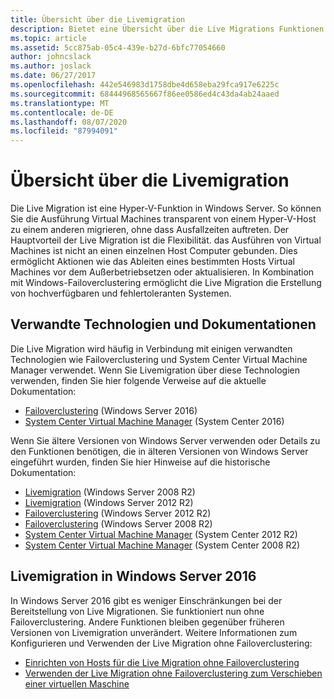 ```yaml
---
title: Übersicht über die Livemigration
description: Bietet eine Übersicht über die Live Migrations Funktionen in Windows Server 2016.
ms.topic: article
ms.assetid: 5cc875ab-05c4-439e-b27d-6bfc77054660
author: johncslack
ms.author: joslack
ms.date: 06/27/2017
ms.openlocfilehash: 442e546983d1758dbe4d658eba29fca917e6225c
ms.sourcegitcommit: 68444968565667f86ee0586ed4c43da4ab24aaed
ms.translationtype: MT
ms.contentlocale: de-DE
ms.lasthandoff: 08/07/2020
ms.locfileid: "87994091"
---
```

# <a name="live-migration-overview"></a>Übersicht über die Livemigration

Die Live Migration ist eine Hyper-V-Funktion in Windows Server.  So können Sie die Ausführung Virtual Machines transparent von einem Hyper-V-Host zu einem anderen migrieren, ohne dass Ausfallzeiten auftreten.  Der Hauptvorteil der Live Migration ist die Flexibilität. das Ausführen von Virtual Machines ist nicht an einen einzelnen Host Computer gebunden.  Dies ermöglicht Aktionen wie das Ableiten eines bestimmten Hosts Virtual Machines vor dem Außerbetriebsetzen oder aktualisieren.  In Kombination mit Windows-Failoverclustering ermöglicht die Live Migration die Erstellung von hochverfügbaren und fehlertoleranten Systemen.

## <a name="related-technologies-and-documentation"></a>Verwandte Technologien und Dokumentationen

Die Live Migration wird häufig in Verbindung mit einigen verwandten Technologien wie Failoverclustering und System Center Virtual Machine Manager verwendet.  Wenn Sie Livemigration über diese Technologien verwenden, finden Sie hier folgende Verweise auf die aktuelle Dokumentation:
* [Failoverclustering](../../../failover-clustering/failover-clustering-overview.md) (Windows Server 2016)
* [System Center Virtual Machine Manager](/system-center/vmm/) (System Center 2016)

Wenn Sie ältere Versionen von Windows Server verwenden oder Details zu den Funktionen benötigen, die in älteren Versionen von Windows Server eingeführt wurden, finden Sie hier Hinweise auf die historische Dokumentation:
* [Livemigration](/previous-versions/windows/it-pro/microsoft-hyper-v-server-2008-R2/ee815293(v=ws.10)) (Windows Server 2008 R2)
* [Livemigration](/previous-versions/windows/it-pro/windows-server-2012-R2-and-2012/hh831435(v=ws.11)) (Windows Server 2012 R2)
* [Failoverclustering](/previous-versions/windows/it-pro/windows-server-2012-R2-and-2012/hh831579(v=ws.11)) (Windows Server 2012 R2)
* [Failoverclustering](/previous-versions/windows/it-pro/windows-server-2008-R2-and-2008/ff182338(v=ws.10)) (Windows Server 2008 R2)
* [System Center Virtual Machine Manager](/previous-versions/system-center/system-center-2012-R2/gg610610(v=sc.12)) (System Center 2012 R2)
* [System Center Virtual Machine Manager](https://technet.microsoft.com/library/cc917964.aspx) (System Center 2008 R2)

## <a name="live-migration-in-windows-server-2016"></a>Livemigration in Windows Server 2016

In Windows Server 2016 gibt es weniger Einschränkungen bei der Bereitstellung von Live Migrationen.  Sie funktioniert nun ohne Failoverclustering.  Andere Funktionen bleiben gegenüber früheren Versionen von Livemigration unverändert.  Weitere Informationen zum Konfigurieren und Verwenden der Live Migration ohne Failoverclustering:
* [Einrichten von Hosts für die Live Migration ohne Failoverclustering](../deploy/set-up-hosts-for-live-migration-without-failover-clustering.md)
* [Verwenden der Live Migration ohne Failoverclustering zum Verschieben einer virtuellen Maschine](use-live-migration-without-failover-clustering-to-move-a-virtual-machine.md)